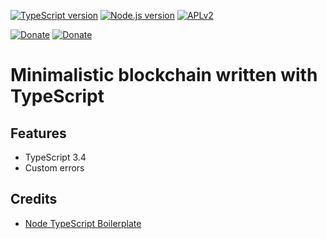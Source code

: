 [![TypeScript version][ts-badge]][typescript-34]
[![Node.js version][nodejs-badge]][nodejs]
[![APLv2][license-badge]][license]

[![Donate][donate-badge]][donate]
[![Donate][donate-badge2]][donate2]

# Minimalistic blockchain written with TypeScript

## Features

- TypeScript 3.4
- Custom errors

## Credits

- [Node TypeScript Boilerplate](https://github.com/jsynowiec/node-typescript-boilerplate/blob/master/package.json)

[ts-badge]: https://img.shields.io/badge/TypeScript-3.4-blue.svg
[typescript-34]: https://www.typescriptlang.org/docs/handbook/release-notes/typescript-3-4.html
[nodejs-badge]: https://img.shields.io/badge/Node.js->=%2010.13-blue.svg
[nodejs]: https://nodejs.org/dist/latest-v10.x/docs/api/
[license-badge]: https://img.shields.io/badge/license-MIT-blue.svg
[license]: https://github.com/phmatray/ts-blockchain/blob/master/LICENSE
[donate-badge]: https://img.shields.io/badge/☕-buy%20me%20a%20coffee-46b798.svg
[donate]: https://www.paypal.me/phmatray/5eur
[donate-badge2]: https://img.shields.io/badge/🚘-buy%20me%20a%20Tesla-46b798.svg
[donate2]: https://www.paypal.me/phmatray/30000eur

